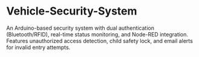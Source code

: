 # Vehicle-Security-System
An Arduino-based security system with dual authentication (Bluetooth/RFID), real-time status monitoring, and Node-RED integration. Features unauthorized access detection, child safety lock, and email alerts for invalid entry attempts.
